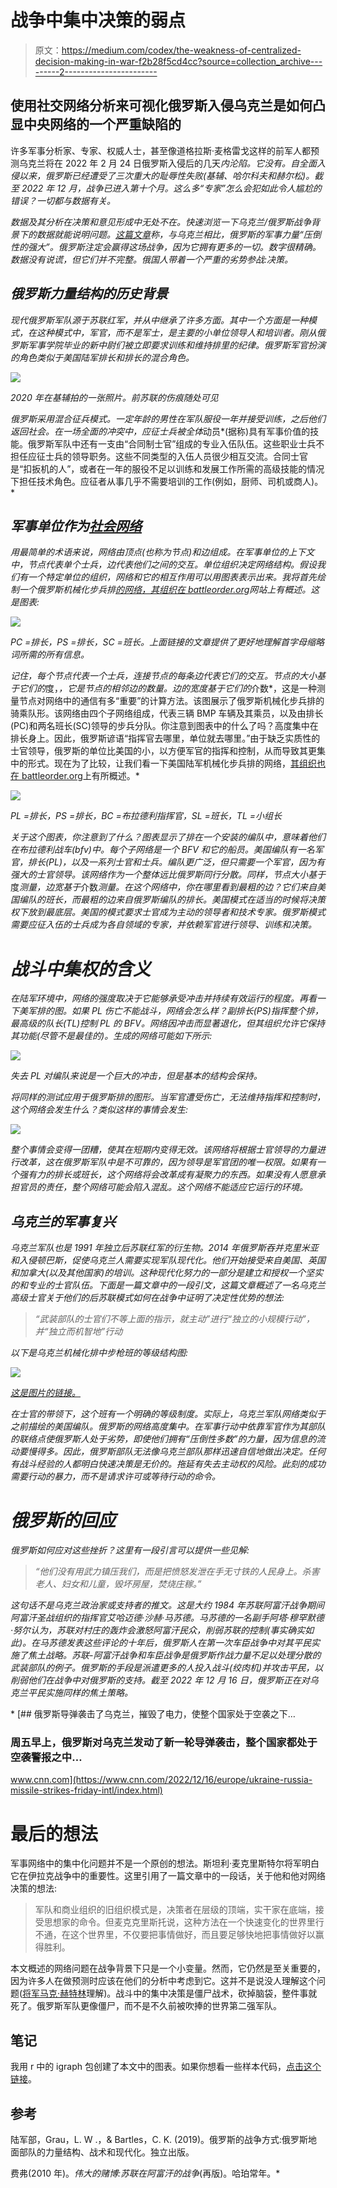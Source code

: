 # 战争中集中决策的弱点

> 原文：<https://medium.com/codex/the-weakness-of-centralized-decision-making-in-war-f2b28f5cd4cc?source=collection_archive---------2----------------------->

## 使用社交网络分析来可视化俄罗斯入侵乌克兰是如何凸显中央网络的一个严重缺陷的

许多军事分析家、专家、权威人士，甚至像道格拉斯·麦格雷戈这样的前军人都预测乌克兰将在 2022 年 2 月 24 日俄罗斯入侵后的几天*内沦陷。它没有。自全面入侵以来，俄罗斯已经遭受了三次重大的耻辱性失败(基辅、哈尔科夫和赫尔松)。截至 2022 年 12 月，战争已进入第十个月。这么多“专家”怎么会犯如此令人尴尬的错误？一切都与数据有关。*

*数据及其分析在决策和意见形成中无处不在。快速浏览一下乌克兰/俄罗斯战争背景下的数据就能说明问题。[这篇文章](https://www.thesun.co.uk/news/17758188/how-big-is-the-russian-army/)称，与乌克兰相比，俄罗斯的军事力量“压倒性的强大”。俄罗斯注定会赢得这场战争，因为它拥有更多的一切。数字很精确。数据没有说谎，但它们并不完整。俄国人带着一个严重的劣势参战:决策。*

## *俄罗斯力量结构的历史背景*

*现代俄罗斯军队源于苏联红军，并从中继承了许多方面。其中一个方面是一种模式，在这种模式中，军官，而不是军士，是主要的小单位领导人和培训者。刚从俄罗斯军事学院毕业的新中尉们被立即要求训练和维持排里的纪律。俄罗斯军官扮演的角色类似于美国陆军排长和排长的混合角色。*

*![](img/42a974e0ad7e877ca56a7e480cd5ba90.png)*

*2020 年在基辅拍的一张照片。前苏联的伤痕随处可见*

*俄罗斯采用混合征兵模式。一定年龄的男性在军队服役一年并接受训练，之后他们返回社会。在一场全面的冲突中，应征士兵被全体*动员*(据称)具有军事价值的技能。俄罗斯军队中还有一支由“合同制士官”组成的专业入伍队伍。这些职业士兵不担任应征士兵的领导职务。这些不同类型的入伍人员很少相互交流。合同士官是“扣扳机的人”，或者在一年的服役不足以训练和发展工作所需的高级技能的情况下担任技术角色。应征者从事几乎不需要培训的工作(例如，厨师、司机或商人)。*

## *军事单位作为[社会网络](https://en.wikipedia.org/wiki/Social_network)*

*用最简单的术语来说，网络由顶点(也称为节点)和边组成。在军事单位的上下文中，节点代表单个士兵，边代表他们之间的交互。单位组织决定网络结构。假设我们有一个特定单位的组织，网络和它的相互作用可以用图表表示出来。我将首先绘制一个俄罗斯机械化步兵排[的网络，其组织在 battleorder.org](https://www.battleorder.org/rus-bmp-platoon)网站上有概述。这是图表:*

*![](img/f35cd05a5be9b6f0c420cb94b2f1af89.png)*

*PC =排长，PS =排长，SC =班长。上面链接的文章提供了更好地理解首字母缩略词所需的所有信息。*

*记住，每个节点代表一个士兵，连接节点的每条边代表它们的交互。节点的大小基于它们的*度，*，它是节点的相邻边的数量。边的宽度基于它们的*介数*，这是一种测量节点对网络中的通信有多“重要”的计算方法。该图展示了俄罗斯机械化步兵排的骑乘队形。该网络由四个子网络组成，代表三辆 BMP 车辆及其乘员，以及由排长(PC)和两名班长(SC)领导的步兵分队。你注意到图表中的什么了吗？高度集中在排长身上。因此，俄罗斯谚语“指挥官去哪里，单位就去哪里。”由于缺乏实质性的士官领导，俄罗斯的单位比美国的小，以方便军官的指挥和控制，从而导致其更集中的形式。现在为了比较，让我们看一下美国陆军机械化步兵排的网络，[其组织也在 battleorder.org](https://www.battleorder.org/us-bradley-platoon)上有所概述。*

*![](img/bf3f4d666e7171267395b6566b7a33d7.png)*

*PL =排长，PS =排长，BC =布拉德利指挥官，SL =班长，TL =小组长*

*关于这个图表，你注意到了什么？图表显示了排在一个安装的编队中，意味着他们在布拉德利战车(bfv)中。每个子网络是一个 BFV 和它的船员。美国编队有一名军官，排长(PL)，以及一系列士官和士兵。编队更广泛，但只需要一个军官，因为有强大的士官领导。该网络作为一个整体远比俄罗斯同行分散。同样，节点大小基于*度*测量，边宽基于*介数*测量。在这个网络中，你在哪里看到最粗的边？它们来自美国编队的班长，而最粗的边来自俄罗斯编队的排长。美国模式在适当的时候将决策权下放到最底层。美国的模式要求士官成为主动的领导者和技术专家。俄罗斯模式需要应征入伍的士兵成为各自领域的专家，并依赖军官进行领导、训练和决策。*

# *战斗中集权的含义*

*在陆军环境中，网络的强度取决于它能够承受冲击并持续有效运行的程度。再看一下美军排的图。如果 PL 伤亡不能战斗，网络会怎么样？副排长(PS)指挥整个排，最高级的队长(TL)控制 PL 的 BFV。网络因冲击而显著退化，但其组织允许它保持其功能(尽管不是最佳的)。生成的网络可能如下所示:*

*![](img/73669154a71c0dfece6ab2472fce1a06.png)*

*失去 PL 对编队来说是一个巨大的冲击，但是基本的结构会保持。*

*将同样的测试应用于俄罗斯排的图形。当军官遭受伤亡，无法维持指挥和控制时，这个网络会发生什么？类似这样的事情会发生:*

*![](img/7c15358cf305cf79f9df3d8d5b06a732.png)*

*整个事情会变得一团糟，使其在短期内变得无效。该网络将根据士官领导的力量进行改革，这在俄罗斯军队中是不可靠的，因为领导是军官团的唯一权限。如果有一个强有力的排长或班长，这个网络将会改革成有凝聚力的东西。如果没有人愿意承担官员的责任，整个网络可能会陷入混乱。这个网络不能适应它运行的环境。*

## *乌克兰的军事复兴*

*乌克兰军队也是 1991 年独立后苏联红军的衍生物。2014 年俄罗斯吞并克里米亚和入侵顿巴斯，促使乌克兰人需要实现军队现代化。他们开始接受来自美国、英国和加拿大(以及其他国家)的培训。这种现代化努力的一部分是建立和授权一个坚实的和专业的士官队伍。下面是一篇文章中的一段引文，这篇文章概述了一名乌克兰高级士官关于他们的后苏联模式如何在战争中证明了决定性优势的想法:*

> *“武装部队的士官们不等上面的指示，就主动”进行“独立的小规模行动”，并“独立而机智地”行动*

*以下是乌克兰机械化排中步枪班的等级结构图:*

*![](img/31ab3aa800844f637d9fa8badf1b744b.png)*

*[这是图片的链接。](https://www.battleorder.org/ua-graphics)*

*在士官的带领下，这个班有一个明确的等级制度。实际上，乌克兰军队网络类似于之前描绘的美国编队。俄罗斯的网络高度集中。在军事行动中依靠军官作为其部队的联络点使俄罗斯人处于劣势，即使他们拥有“压倒性多数”的力量，因为信息的流动要慢得多。因此，俄罗斯部队无法像乌克兰部队那样迅速自信地做出决定。任何有战斗经验的人都明白快速决策是无价的。拖延有失去主动权的风险。此刻的成功需要行动的暴力，而不是请求许可或等待行动的命令。*

# *俄罗斯的回应*

*俄罗斯如何应对这些挫折？这里有一段引言可以提供一些见解:*

> *“他们没有用武力镇压我们，而是把愤怒发泄在手无寸铁的人民身上。杀害老人、妇女和儿童，毁坏房屋，焚烧庄稼。”*

*这句话不是乌克兰政治家或支持者的推文。这是大约 1984 年苏联阿富汗战争期间阿富汗圣战组织的指挥官艾哈迈德·沙赫·马苏德。马苏德的一名副手阿塔·穆罕默德·努尔认为，苏联对村庄的轰炸会激怒阿富汗民众，削弱苏联的控制(事实确实如此)。在马苏德发表这些评论的十年后，俄罗斯人在第一次车臣战争中对其平民实施了焦土战略。苏联-阿富汗战争和车臣战争是俄罗斯作战力量不足以处理分散的武装部队的例子。俄罗斯的手段是派遣更多的人投入战斗(绞肉机)并攻击平民，以削弱他们在战争中对俄罗斯的支持。截至 2022 年 12 月 16 日，俄罗斯正在对乌克兰平民实施同样的焦土策略。*

*[](https://www.cnn.com/2022/12/16/europe/ukraine-russia-missile-strikes-friday-intl/index.html) [## 俄罗斯导弹袭击了乌克兰，摧毁了电力，使整个国家处于空袭之下…

### 周五早上，俄罗斯对乌克兰发动了新一轮导弹袭击，整个国家都处于空袭警报之中…

www.cnn.com](https://www.cnn.com/2022/12/16/europe/ukraine-russia-missile-strikes-friday-intl/index.html) 

# 最后的想法

军事网络中的集中化问题并不是一个原创的想法。斯坦利·麦克里斯特尔将军明白它在伊拉克战争中的重要性。这里引用了一篇文章中的一段话，关于他和他对网络决策的想法:

> 军队和商业组织的旧组织模式是，决策者在层级的顶端，实干家在底端，接受思想家的命令。但麦克克里斯托说，这种方法在一个快速变化的世界里行不通，在这个世界里，不仅要把事情做好，而且要足够快地把事情做好以赢得胜利。

本文概述的网络问题在战争背景下只是一个小变量。然而，它仍然是至关重要的，因为许多人在做预测时应该在他们的分析中考虑到它。这并不是说没人理解这个问题([将军马克·赫特林](https://twitter.com/MarkHertling?s=20&t=he8vQDtxnuwWYUWpJ8-FxQ)理解)。战斗中的集中决策是僵尸战术，砍掉脑袋，整件事就死了。俄罗斯军队更像僵尸，而不是不久前被吹捧的世界第二强军队。

## 笔记

我用 r 中的 igraph 包创建了本文中的图表。如果你想看一些样本代码，[点击这个链接](https://gist.github.com/BatonVatrushka/c3011785f5b21a01693f1fd3eccf081b)。

## 参考

陆军部，Grau，L. W .，& Bartles，C. K. (2019)。俄罗斯的战争方式:俄罗斯地面部队的力量结构、战术和现代化。独立出版。

费弗(2010 年)。*伟大的赌博:苏联在阿富汗的战争*(再版)。哈珀常年。*